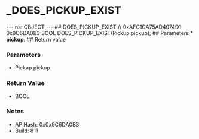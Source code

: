 # _DOES_PICKUP_EXIST

--- ns: OBJECT --- ## DOES_PICKUP_EXIST  // 0xAFC1CA75AD4074D1 0x9C6DA0B3 BOOL DOES_PICKUP_EXIST(Pickup pickup);   ## Parameters * **pickup**:  ## Return value

### Parameters
* Pickup pickup

### Return Value
* BOOL

### Notes
* AP Hash: 0x0x9C6DA0B3
* Build: 811

